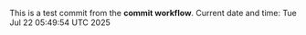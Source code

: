 This is a test commit from the **commit workflow**.
Current date and time: Tue Jul 22 05:49:54 UTC 2025
